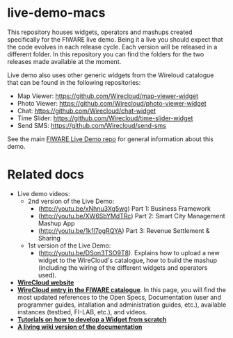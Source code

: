 live-demo-macs
==============

This repository houses widgets, operators and mashups created specifically for the FIWARE live demo. Being it a live you should expect that the code evolves in each release cycle. Each version will be released in a different folder. In this repository you can find the folders for the two releases made available at the moment.

Live demo also uses other generic widgets from the Wireloud catalogue that can be found in the following repositories:

* Map Viewer: https://github.com/Wirecloud/map-viewer-widget
* Photo Viewer: https://github.com/Wirecloud/photo-viewer-widget
* Chat: https://github.com/Wirecloud/chat-widget
* Time Slider: https://github.com/Wirecloud/time-slider-widget
* Send SMS: https://github.com/Wirecloud/send-sms

See the main [FIWARE Live Demo repo](https://github.com/telefonicaid/fiware-livedemoapp) for general information about this demo.

Related docs
============

* Live demo videos:
    * 2nd version of the Live Demo:
        * (http://youtu.be/xNhnu3Xg5wg) Part 1: Business Framework
        * (http://youtu.be/XW6SbYMdTRc) Part 2: Smart City Management Mashup App
        * (http://youtu.be/1k1l7pgRQYA) Part 3: Revenue Settlement & Sharing
    * 1st version of the Live Demo:
        * (http://youtu.be/DSon3TSO9T8). Explains how to upload a new widget to the WireCloud's catalogue, how to build the mashup (including the wiring of the different widgets and operators used).
* [**WireCloud website**](http://conwet.fi.upm.es/wirecloud)
* [**WireCloud entry in the FIWARE catalogue**](https://catalogue.fiware.org/enablers/application-mashup-wirecloud). In this page, you will find the most updated references to the Open Specs, Documentation (user and programmer guides, intallation and administration guides, etc.), available instances (testbed, FI-LAB, etc.), and videos.
* [**Tutorials on how to develop a Widget from scratch**](https://edu.fiware.org/course/view.php?id=53)
* [**A living wiki version of the documentation**](https://wirecloud.conwet.fi.upm.es/docs/)
